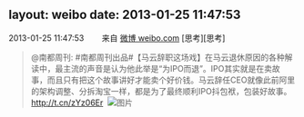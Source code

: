 layout: weibo
date: 2013-01-25 11:47:53
---
<meta name="referrer" content="no-referrer" />

2013-01-25 11:47:53  &nbsp;&nbsp;&nbsp;&nbsp;&nbsp;&nbsp; 来自 <a href="http://weibo.com/" rel="nofollow">微博 weibo.com</a>
[思考][思考]
>  @南都周刊: #南都周刊出品#【马云辞职这场戏】在马云退休原因的各种解读中，最主流的声音是认为他此举是“为IPO而退”。IPO其实就是在卖故事，而且只有把这个故事讲好才能卖个好价钱。马云辞任CEO就像此前阿里的架构调整、分拆淘宝一样，都是为了最终顺利IPO抖包袱，包装好故事。http://t.cn/zYz06Er ​​​
>  ![图片](https://ww2.sinaimg.cn/large/61d7cd94gw1e15nwbzuknj.jpg)
